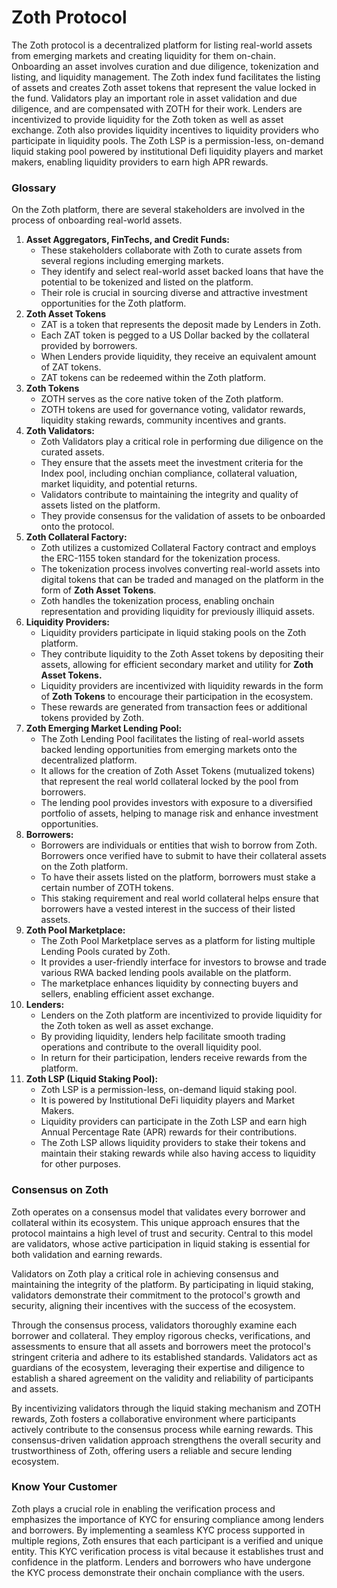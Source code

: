 # Zoth Protocol

The Zoth protocol is a decentralized platform for listing real-world assets from emerging markets and creating liquidity for them on-chain. Onboarding an asset involves curation and due diligence, tokenization and listing, and liquidity management. The Zoth index fund facilitates the listing of assets and creates Zoth asset tokens that represent the value locked in the fund. Validators play an important role in asset validation and due diligence, and are compensated with ZOTH for their work. Lenders are incentivized to provide liquidity for the Zoth token as well as asset exchange. Zoth also provides liquidity incentives to liquidity providers who participate in liquidity pools. The Zoth LSP is a permission-less, on-demand liquid staking pool powered by institutional Defi liquidity players and market makers, enabling liquidity providers to earn high APR rewards.

### Glossary

On the Zoth platform, there are several stakeholders are involved in the process of onboarding real-world assets.

1. **Asset Aggregators, FinTechs, and Credit Funds:**
   * These stakeholders collaborate with Zoth to curate assets from several regions including emerging markets.
   * They identify and select real-world asset backed loans that have the potential to be tokenized and listed on the platform.
   * Their role is crucial in sourcing diverse and attractive investment opportunities for the Zoth platform.
2. **Zoth Asset Tokens**
   * ZAT is a token that represents the deposit made by Lenders in Zoth.
   * Each ZAT token is pegged to a US Dollar backed by the collateral provided by borrowers.
   * When Lenders provide liquidity, they receive an equivalent amount of ZAT tokens.
   * ZAT tokens can be redeemed within the Zoth platform.
3. **Zoth Tokens**
   * ZOTH serves as the core native token of the Zoth platform.
   * ZOTH tokens are used for governance voting, validator rewards, liquidity staking rewards, community incentives and grants.
4. **Zoth Validators:**
   * Zoth Validators play a critical role in performing due diligence on the curated assets.
   * They ensure that the assets meet the investment criteria for the Index pool, including onchian compliance, collateral valuation, market liquidity, and potential returns.
   * Validators contribute to maintaining the integrity and quality of assets listed on the platform.
   * They provide consensus for the validation of assets to be onboarded onto the protocol.
5. **Zoth Collateral Factory:**
   * Zoth utilizes a customized Collateral Factory contract and employs the ERC-1155 token standard for the tokenization process.
   * The tokenization process involves converting real-world assets into digital tokens that can be traded and managed on the platform in the form of **Zoth Asset Tokens**.
   * Zoth handles the tokenization process, enabling onchain representation and providing liquidity for previously illiquid assets.
6. **Liquidity Providers:**
   * Liquidity providers participate in liquid staking pools on the Zoth platform.
   * They contribute liquidity to the Zoth Asset tokens by depositing their assets, allowing for efficient secondary market and utility for **Zoth Asset Tokens.**
   * Liquidity providers are incentivized with liquidity rewards in the form of **Zoth Tokens** to encourage their participation in the ecosystem.
   * These rewards are generated from transaction fees or additional tokens provided by Zoth.
7. **Zoth Emerging Market Lending Pool:**
   * The Zoth Lending Pool facilitates the listing of real-world assets backed lending opportunities from emerging markets onto the decentralized platform.
   * It allows for the creation of Zoth Asset Tokens (mutualized tokens) that represent the real world collateral locked by the pool from borrowers.
   * The lending pool provides investors with exposure to a diversified portfolio of assets, helping to manage risk and enhance investment opportunities.
8. **Borrowers:**
   * Borrowers are individuals or entities that wish to borrow from Zoth. Borrowers once verified have to submit to have their collateral assets on the Zoth platform.
   * To have their assets listed on the platform, borrowers must stake a certain number of ZOTH tokens.
   * This staking requirement and real world collateral helps ensure that borrowers have a vested interest in the success of their listed assets.
9. **Zoth Pool Marketplace:**
   * The Zoth Pool Marketplace serves as a platform for listing multiple Lending Pools curated by Zoth.
   * It provides a user-friendly interface for investors to browse and trade various RWA backed lending pools available on the platform.
   * The marketplace enhances liquidity by connecting buyers and sellers, enabling efficient asset exchange.
10. **Lenders:**
    * Lenders on the Zoth platform are incentivized to provide liquidity for the Zoth token as well as asset exchange.
    * By providing liquidity, lenders help facilitate smooth trading operations and contribute to the overall liquidity pool.
    * In return for their participation, lenders receive rewards from the platform.
11. **Zoth LSP (Liquid Staking Pool):**
    * Zoth LSP is a permission-less, on-demand liquid staking pool.
    * It is powered by Institutional DeFi liquidity players and Market Makers.
    * Liquidity providers can participate in the Zoth LSP and earn high Annual Percentage Rate (APR) rewards for their contributions.
    * The Zoth LSP allows liquidity providers to stake their tokens and maintain their staking rewards while also having access to liquidity for other purposes.

### Consensus on Zoth

Zoth operates on a consensus model that validates every borrower and collateral within its ecosystem. This unique approach ensures that the protocol maintains a high level of trust and security. Central to this model are validators, whose active participation in liquid staking is essential for both validation and earning rewards.

Validators on Zoth play a critical role in achieving consensus and maintaining the integrity of the platform. By participating in liquid staking, validators demonstrate their commitment to the protocol's growth and security, aligning their incentives with the success of the ecosystem.

Through the consensus process, validators thoroughly examine each borrower and collateral. They employ rigorous checks, verifications, and assessments to ensure that all assets and borrowers meet the protocol's stringent criteria and adhere to its established standards. Validators act as guardians of the ecosystem, leveraging their expertise and diligence to establish a shared agreement on the validity and reliability of participants and assets.

By incentivizing validators through the liquid staking mechanism and ZOTH rewards, Zoth fosters a collaborative environment where participants actively contribute to the consensus process while earning rewards. This consensus-driven validation approach strengthens the overall security and trustworthiness of Zoth, offering users a reliable and secure lending ecosystem.

### Know Your Customer

Zoth plays a crucial role in enabling the verification process and emphasizes the importance of KYC for ensuring compliance among lenders and borrowers. By implementing a seamless KYC process supported in multiple regions, Zoth ensures that each participant is a verified and unique entity. This KYC verification process is vital because it establishes trust and confidence in the platform. Lenders and borrowers who have undergone the KYC process demonstrate their onchain compliance with the users.
